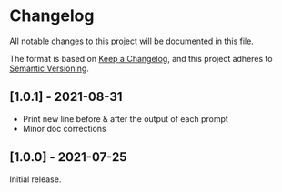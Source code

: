 # Changelog

All notable changes to this project will be documented in this file.

The format is based on [Keep a Changelog](https://keepachangelog.com/en/1.0.0/),
and this project adheres to [Semantic Versioning](https://semver.org/spec/v2.0.0.html).

## [1.0.1] - 2021-08-31

- Print new line before & after the output of each prompt
- Minor doc corrections

## [1.0.0] - 2021-07-25

Initial release.
